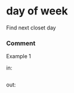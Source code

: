 <!-- ENGLISH -->
# day of week

Find next closet day

### Comment


Example 1

in:
```

```
out:
```

```